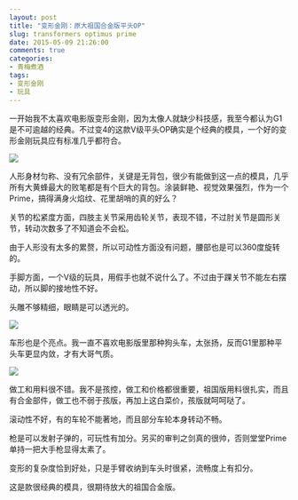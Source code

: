 ```yaml
---
layout: post
title: "变形金刚：原大祖国合金版平头OP"
slug: transformers optimus prime
date: 2015-05-09 21:26:00
comments: true
categories:
- 青梅煮酒
tags:
- 变形金刚
- 玩具
---
```


一开始我不太喜欢电影版变形金刚，因为太像人就缺少科技感，我至今都认为G1是不可逾越的经典。不过变4的这款V级平头OP确实是个经典的模具，一个好的变形金刚玩具应有标准几乎都符合。

![](http://pic.yupoo.com/leninlee/EDFWGrQR/medish.jpg)

人形身材匀称、没有冗余部件，关键是无背包，很少有能做到这一点的模具，几乎所有大黄蜂最大的败笔都是有个巨大的背包。涂装鲜艳、视觉效果强烈，作为一个Prime，搞得满身火焰纹、花里胡哨的真的好么？

关节的松紧度方面，四肢主关节采用齿轮关节，表现不错，不过肘关节是圆形关节，转动次数多了不知道会不会松。

由于人形没有太多的累赘，所以可动性方面没有问题，腰部也是可以360度旋转的。

手脚方面，一个V级的玩具，用假手也就不说什么了。不过由于踝关节不能左右摆动，所以脚的接地性不好。

头雕不够精细，眼睛是可以透光的。

![](http://pic.yupoo.com/leninlee/EDFU2oxD/medish.jpg)

车形也是个亮点。我一直不喜欢电影版里那种狗头车，太张扬，反而G1里那种平头车更显内敛，才有大哥气质。

![](http://pic.yupoo.com/leninlee/EDFU1X5C/medish.jpg)

做工和用料很不错。我不是孩控，做工和价格都很重要，祖国版用料很扎实，而且有合金部件，做工也不弱于孩版，再加上这白菜价，孩版就呵呵哒了。

滚动性不好，有的车轮不能著地，而且部分车轮本身转动不畅。

枪是可以发射子弹的，可玩性有加分。另买的审判之剑真的很帅，否则堂堂Prime单持一把大手枪显得太素了。

变形的复杂度恰到好处，只是手臂收纳到车头时很紧，流畅度上有扣分。

这是款很经典的模具，很期待放大的祖国合金版。
